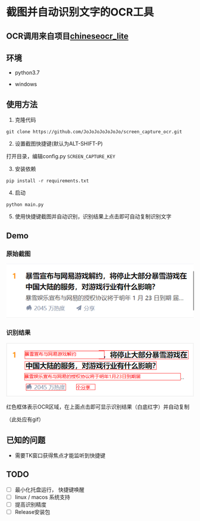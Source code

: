 # 截图并自动识别文字的OCR工具

## OCR调用来自项目[chineseocr_lite](https://github.com/DayBreak-u/chineseocr_lite)

## 环境
- python3.7

- windows

## 使用方法
1. 克隆代码
```commandline
git clone https://github.com/JoJoJoJoJoJoJo/screen_capture_ocr.git
```

2. 设置截图快捷键(默认为ALT-SHIFT-P)

打开目录，编辑config.py `SCREEN_CAPTURE_KEY`

3. 安装依赖
```commandline
pip install -r requirements.txt
```

4. 启动
```commandline
python main.py
```

5. 使用快捷键截图并自动识别，识别结果上点击即可自动复制识别文字

## Demo
### 原始截图
<img src="https://github.com/JoJoJoJoJoJoJo/screen_capture_ocr/blob/main/demo/demo.png"/>

### 识别结果
<img src="https://github.com/JoJoJoJoJoJoJo/screen_capture_ocr/blob/main/demo/demo_result.png"/>

红色框体表示OCR区域，在上面点击即可显示识别结果（白底红字）并自动复制

（此处应有gif）

## 已知的问题
* 需要TK窗口获得焦点才能监听到快捷键

## TODO
- [ ] 最小化托盘运行， 快捷键唤醒
- [ ] linux / macos 系统支持
- [ ] 提高识别精度
- [ ] Release安装包
